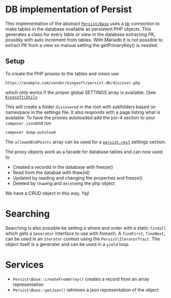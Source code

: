 # DB implementation of Persist
This implementation of the abstract [`Persist/Base`](https://github.com/theking2/kingsoft-persist) uses a [`Db`](https://github.com/theking2/kingsoft-db) connection to make tables in the database available as persistent PHP objects. This generates a class for every table or view in the database extracting PK, possibly with auto increment from tables. With Mariadb it is not possible to extract PK from a view so manual setting the getPrimaryKey() is needed.

## Setup
To create the PHP proxies to the tables and views use
```
https://example.com/vendor/kingsoft/persist-db/discover.php
```
which only works if the proper global SETTINGS array is available. (See [`Kingsoft\Utils`](https://github.com/theking2/kingsoft-utils)

This will create a folder `discovered` in the root with subfolders based on namespace in the settings file. It also responds with a page listing what is available. To have the proxies autoloaded add the psr-4 section to your `composer.json`and run 
```
composer dump-autoload
```
The `allowedEndPoints` array can be used for a [`persist-rest`](https://github.com/theking2/kingsoft-persist-rest) settings section. 

The proxy objects work as a facade for database tables and can now used to 
 * Created a recordd in the database with freeze()
 * Read from the databae with thaw(id)
 * Updated by reading and changing the properties and freeze()
 * Deleted by `thaw`ing and  `delete`ing the php object

We have a CRUD object in this way. Yaj!

# Searching
Searching is also possible be setting a where and order with a static `findall` which gets a `Generator` interface to use with foreach. A `findFirst`, `fineNext`, can be used in an `Iterator` context using the `Persist\IteratorTrait`. The object itself is a generater and can be used in a `yield` loop.

# Services
 * `Persist\Base::createFromArray()` creates a record from an array representation
 * `Persist\Base::getJson()` retrieves a json representation of the object
